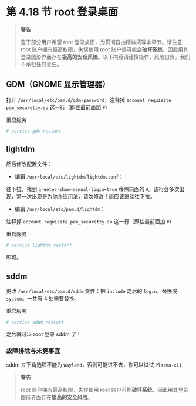 # 第 4.18 节 root 登录桌面

> **警告**
>
> 鉴于部分用户希望 root 登录桌面，为贯彻自由精神撰写本章节。请注意 root 账户拥有最高权限，失误使用 root 账户很可能会**破坏系统**，因此用其登录图形界面存在**极高的安全风险**。以下内容请谨慎操作，风险自负。我们不承担任何责任。

## GDM（GNOME 显示管理器）

打开 `/usr/local/etc/pam.d/gdm-password`，注释掉 `account requisite pam_securetty.so` 这一行（即往最前面加 `#`）

重启服务

```sh
# service gdm restart
```

## lightdm

然后修改配置文件：

- 编辑 `/usr/local/etc/lightdm/lightdm.conf`：

往下拉，找到 `greeter-show-manual-login=true` 移除前面的 `#`。该行会多次出现，第一次出现是为你介绍用法，请勿修改！而应该继续往下拉。

- 编辑 `/usr/local/etc/pam.d/lightdm`：

注释掉 `account requisite pam_securetty.so` 这一行（即往最前面加 `#`）

重启服务

```sh
# service lightdm restart
```

即可。

## sddm

更改 `/usr/local/etc/pam.d/sddm` 文件：把 `include` 之后的 `login`，替换成 `system`。一共有 4 处需要替换。

重启服务

```sh
# service sddm restart
```

之后就可以 root 登录 sddm 了！

### 故障排除与未竟事宜

sddm 左下角选项不能为 `Wayland`，否则可能进不去，你可以试试 `Plasma-x11`

> **警告**
>
> root 账户拥有最高权限，失误使用 root 账户可能**破坏系统**，因此用其登录图形界面存在**极高的安全风险**。
